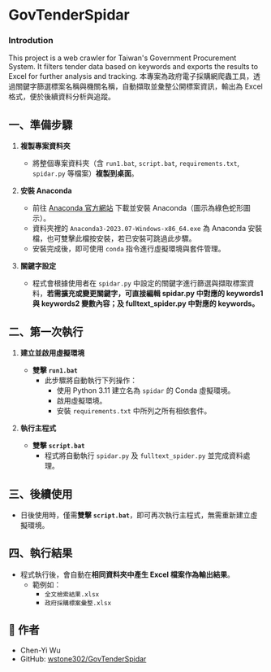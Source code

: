 # GovTenderSpidar 

### Introdution
This project is a web crawler for Taiwan's Government Procurement System. It filters tender data based on keywords and exports the results to Excel for further analysis and tracking.
本專案為政府電子採購網爬蟲工具，透過關鍵字篩選標案名稱與機關名稱，自動擷取並彙整公開標案資訊，輸出為 Excel 格式，便於後續資料分析與追蹤。


## 一、準備步驟

1. **複製專案資料夾**
   - 將整個專案資料夾（含 `run1.bat`, `script.bat`, `requirements.txt`, `spidar.py` 等檔案）**複製到桌面**。

2. **安裝 Anaconda**
   - 前往 [Anaconda 官方網站](https://www.anaconda.com/products/distribution) 下載並安裝 Anaconda（圖示為綠色蛇形圖示）。
   - 資料夾裡的 `Anaconda3-2023.07-Windows-x86_64.exe` 為 Anaconda 安裝檔，也可雙擊此檔按安裝，若已安裝可跳過此步驟。
   - 安裝完成後，即可使用 `conda` 指令進行虛擬環境與套件管理。
3. **關鍵字設定**
   - 程式會根據使用者在 `spidar.py` 中設定的關鍵字進行篩選與擷取標案資料，**若需擴充或變更關鍵字，可直接編輯 spidar.py 中對應的 keywords1 與 keywords2 變數內容；及 fulltext_spider.py 中對應的 keywords。**

## 二、第一次執行

1. **建立並啟用虛擬環境**
   - **雙擊 `run1.bat`**
     - 此步驟將自動執行下列操作：
       - 使用 Python 3.11 建立名為 `spidar` 的 Conda 虛擬環境。
       - 啟用虛擬環境。
       - 安裝 `requirements.txt` 中所列之所有相依套件。

2. **執行主程式**
   - **雙擊 `script.bat`**
     - 程式將自動執行 `spidar.py` 及 `fulltext_spider.py` 並完成資料處理。

## 三、後續使用

- 日後使用時，僅需**雙擊 `script.bat`**，即可再次執行主程式，無需重新建立虛擬環境。

## 四、執行結果

- 程式執行後，會自動在**相同資料夾中產生 Excel 檔案作為輸出結果**。
  - 範例如：
    - `全文檢索結果.xlsx`
    - `政府採購標案彙整.xlsx`
   
## 👤 作者

- Chen-Yi Wu
- GitHub: [wstone302/GovTenderSpidar](https://github.com/wstone302/GovTenderSpidar)

